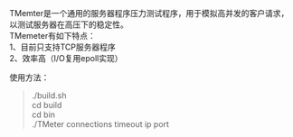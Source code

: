 TMemter是一个通用的服务器程序压力测试程序，用于模拟高并发的客户请求，以测试服务器在高压下的稳定性。<br/>
TMemeter有如下特点：<br/>
1、目前只支持TCP服务器程序<br/>
2、效率高（I/O复用epoll实现）<br/>

使用方法：<br/>
> ./build.sh <br/>
> cd build <br/>
> cd bin <br/>
> ./TMeter connections timeout ip port <br/>